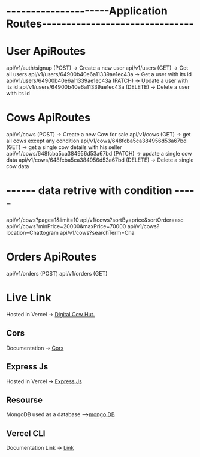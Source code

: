 # ---------------------Application Routes-------------------------------

# User ApiRoutes

api/v1/auth/signup (POST)
-> Create a new user
api/v1/users (GET)
-> Get all users
api/v1/users/64900b40e6a11339ae1ec43a
-> Get a user with its id
api/v1/users/64900b40e6a11339ae1ec43a (PATCH)
-> Update a user with its id
api/v1/users/64900b40e6a11339ae1ec43a (DELETE)
-> Delete a user with its id

# Cows ApiRoutes

api/v1/cows (POST)
-> Create a new Cow for sale
api/v1/cows (GET)
-> get all cows except any condition
api/v1/cows/648fcba5ca384956d53a67bd (GET)
-> get a single cow details with his seller
api/v1/cows/648fcba5ca384956d53a67bd (PATCH)
-> update a single cow data
api/v1/cows/648fcba5ca384956d53a67bd (DELETE)
-> Delete a single cow data

# ------ data retrive with condition -----

api/v1/cows?page=1&limit=10
api/v1/cows?sortBy=price&sortOrder=asc
api/v1/cows?minPrice=20000&maxPrice=70000
api/v1/cows?location=Chattogram
api/v1/cows?searchTerm=Cha

# Orders ApiRoutes

api/v1/orders (POST)
api/v1/orders (GET)

# Live Link

Hosted in Vercel -> [Digital Cow Hut.](https://cow-hut-backend-assignment-eight.vercel.app/)

## Cors

Documentation -> [Cors](https://www.npmjs.com/package/cors)

## Express Js

Hosted in Vercel -> [Express Js](https://expressjs.com/)

## Resourse

MongoDB used as a database -->[mongo DB](https://www.mongodb.com/atlas/database)

## Vercel CLI

Documentation Link -> [Link](https://vercel.com/dashboard)
